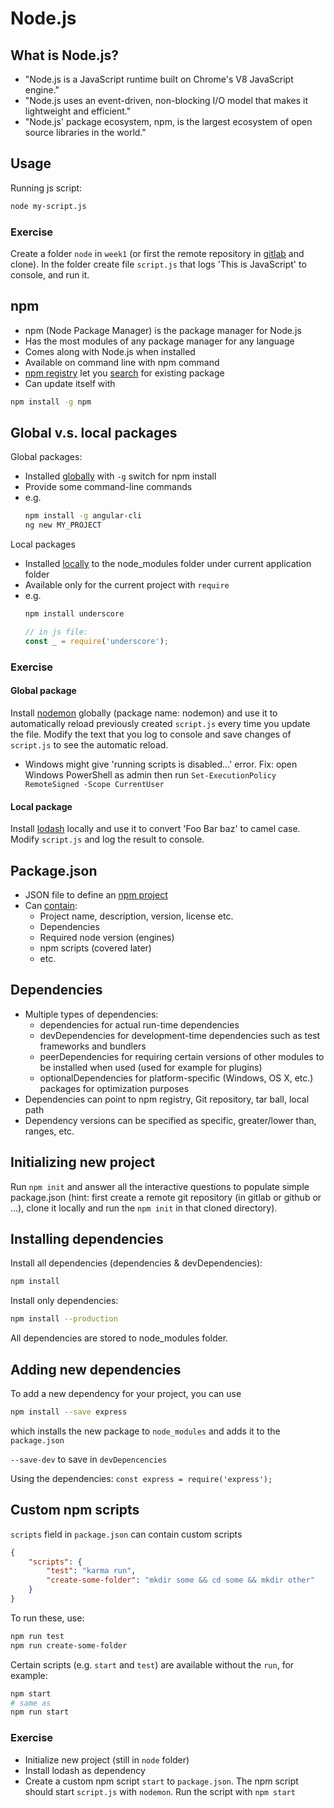 # Node.js

## What is Node.js?
* "Node.js is a JavaScript runtime built on Chrome's V8 JavaScript engine."
* "Node.js uses an event-driven, non-blocking I/O model that makes it lightweight and efficient."
* "Node.js' package ecosystem, npm, is the largest ecosystem of open source libraries in the world."

## Usage
Running js script:
```bash
node my-script.js
```

### Exercise
Create a folder `node` in `week1` (or first the remote repository in [gitlab](https://gitlab.metropolia.fi) and clone). In the folder create file `script.js` that logs 'This is JavaScript' to console, and run it.

## npm
* npm (Node Package Manager) is the package manager for Node.js
* Has the most modules of any package manager for any language
* Comes along with Node.js when installed
* Available on command line with npm command
* [npm registry](https://www.npmjs.com/) let you [search](https://docs.npmjs.com/searching-for-and-choosing-packages-to-download) for existing package
* Can update itself with
```bash
npm install -g npm
```

## Global v.s. local packages
Global packages:

* Installed [globally](https://docs.npmjs.com/downloading-and-installing-packages-globally) with `-g` switch for npm install
* Provide some command-line commands
* e.g.
  ```bash
  npm install -g angular-cli
  ng new MY_PROJECT
  ```

Local packages

* Installed [locally](https://docs.npmjs.com/downloading-and-installing-packages-locally) to the node_modules folder under current application folder
* Available only for the current project with `require`
* e.g.
  ```bash
  npm install underscore
  ```
  ```javascript
  // in js file:
  const _ = require('underscore');
  ```

### Exercise
#### Global package
Install [nodemon](https://nodemon.io/) globally (package name: nodemon) and use it to automatically reload previously created `script.js` every time you update the file. Modify the text that you log to console and save changes of `script.js` to see the automatic reload.
   * Windows might give 'running scripts is disabled...' error. Fix: open Windows PowerShell as admin then run `Set-ExecutionPolicy RemoteSigned -Scope CurrentUser`

#### Local package
Install [lodash](https://lodash.com/) locally and use it to convert 'Foo Bar baz' to camel case. Modify `script.js` and log the result to console.

## Package.json
* JSON file to define an [npm project](https://docs.npmjs.com/creating-a-package-json-file)
* Can [contain](https://docs.npmjs.com/files/package.json):
  * Project name, description, version, license etc.
  * Dependencies
  * Required node version (engines)
  * npm scripts (covered later)
  * etc.

## Dependencies
* Multiple types of dependencies:
  * dependencies for actual run-time dependencies
  * devDependencies for development-time dependencies such as test frameworks and bundlers
  * peerDependencies for requiring certain versions of other modules to be installed when used (used for example for plugins)
  * optionalDependencies for platform-specific (Windows, OS X, etc.) packages for optimization purposes
* Dependencies can point to npm registry, Git repository, tar ball, local path
* Dependency versions can be specified as specific, greater/lower than, ranges, etc.

## Initializing new project
Run `npm init` and answer all the interactive questions to populate simple package.json (hint: first create a remote git repository (in gitlab or github or ...), clone it locally and run the `npm init` in that cloned directory).

## Installing dependencies
Install all dependencies (dependencies & devDependencies):
```bash
npm install
```

Install only dependencies:
```bash
npm install --production
```

All dependencies are stored to node_modules folder.

## Adding new dependencies
To add a new dependency for your project, you can use
```bash
npm install --save express
```
which installs the new package to `node_modules` and adds it to the `package.json`

`--save-dev` to save in `devDepencencies`

Using the dependencies: `const express = require('express');`

## Custom npm scripts
`scripts` field in `package.json` can contain custom scripts
```json
{
    "scripts": {
        "test": "karma run",
        "create-some-folder": "mkdir some && cd some && mkdir other"
    }
}
```

To run these, use:
```bash
npm run test
npm run create-some-folder
```

Certain scripts (e.g. `start` and `test`) are available without the `run`, for example:
```bash
npm start
# same as
npm run start
```
### Exercise
* Initialize new project (still in `node` folder)
* Install lodash as dependency
* Create a custom npm script `start` to `package.json`. The npm script should start `script.js` with `nodemon`. Run the script with `npm start`
